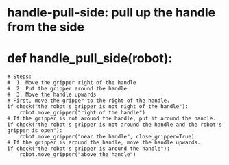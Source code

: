# handle-pull-side: pull up the handle from the side
# def handle_pull_side(robot):
    # Steps:
    #  1. Move the gripper right of the handle
    #  2. Put the gripper around the handle
    #  3. Move the handle upwards
    # First, move the gripper to the right of the handle.
    if check("the robot's gripper is not right of the handle"):
        robot.move_gripper("right of the handle")
    # If the gripper is not around the handle, put it around the handle.
    if check("the robot's gripper is not around the handle and the robot's gripper is open"):
        robot.move_gripper("near the handle", close_gripper=True)
    # If the gripper is around the handle, move the handle upwards.
    if check("the robot's gripper is around the handle"):
        robot.move_gripper("above the handle")